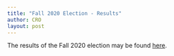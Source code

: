 ```yaml
---
title: "Fall 2020 Election - Results"
author: CRO
layout: post
---
```


The results of the Fall 2020 election may be found <a href="https://drive.google.com/file/d/1iUPKBONs9XuI-LGsy2769c-iX4H5jXl5/view?usp=sharing">here</a>.